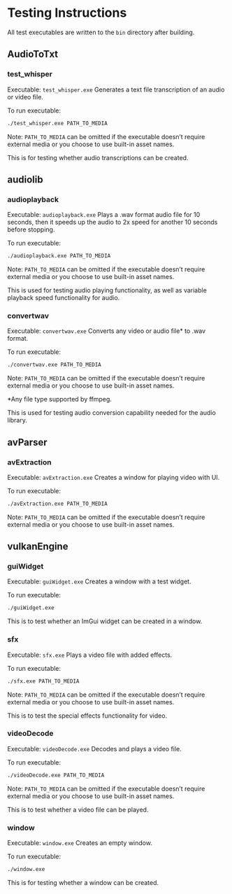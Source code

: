 # Testing Instructions

All test executables are written to the `bin` directory after building.

## AudioToTxt

### test_whisper

Executable: `test_whisper.exe`
Generates a text file transcription of an audio or video file.

To run executable:
```bash
./test_whisper.exe PATH_TO_MEDIA
```

Note: `PATH_TO_MEDIA` can be omitted if the executable doesn’t require external media or you choose to use built-in asset names.

This is for testing whether audio transcriptions can be created.

## audiolib

### audioplayback

Executable: `audioplayback.exe`
Plays a .wav format audio file for 10 seconds, then it speeds up the audio to 2x speed for another 10 seconds before stopping.

To run executable:
```bash
./audioplayback.exe PATH_TO_MEDIA
```

Note: `PATH_TO_MEDIA` can be omitted if the executable doesn’t require external media or you choose to use built-in asset names.

This is used for testing audio playing functionality, as well as variable playback speed functionality for audio.

### convertwav

Executable: `convertwav.exe`
Converts any video or audio file* to .wav format.

To run executable:
```bash
./convertwav.exe PATH_TO_MEDIA
```

Note: `PATH_TO_MEDIA` can be omitted if the executable doesn’t require external media or you choose to use built-in asset names.

*Any file type supported by ffmpeg.

This is used for testing audio conversion capability needed for the audio library.

## avParser

### avExtraction

Executable: `avExtraction.exe`
Creates a window for playing video with UI.

To run executable:
```bash
./avExtraction.exe PATH_TO_MEDIA
```

Note: `PATH_TO_MEDIA` can be omitted if the executable doesn’t require external media or you choose to use built-in asset names.

## vulkanEngine

### guiWidget

Executable: `guiWidget.exe`
Creates a window with a test widget.

To run executable:
```bash
./guiWidget.exe
```
This is to test whether an ImGui widget can be created in a window.

### sfx

Executable: `sfx.exe`
Plays a video file with added effects.

To run executable:
```bash
./sfx.exe PATH_TO_MEDIA
```

Note: `PATH_TO_MEDIA` can be omitted if the executable doesn’t require external media or you choose to use built-in asset names.

This is to test the special effects functionality for video.

### videoDecode

Executable: `videoDecode.exe`
Decodes and plays a video file.

To run executable:
```bash
./videoDecode.exe PATH_TO_MEDIA
```

Note: `PATH_TO_MEDIA` can be omitted if the executable doesn’t require external media or you choose to use built-in asset names.

This is to test whether a video file can be played.

### window

Executable: `window.exe`
Creates an empty window.

To run executable:
```bash
./window.exe
```

This is for testing whether a window can be created.